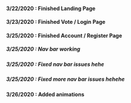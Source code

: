 #### 3/22/2020 : Finished Landing Page

#### 3/23/2020 : Finished Vote / Login Page

#### 3/25/2020 : Finished Account / Register Page

##### 3/25/2020 : Nav bar working

##### 3/25/2020 : Fixed nav bar issues hehe

##### 3/25/2020 : Fixed more nav bar issues hehehe

#### 3/26/2020 : Added animations

